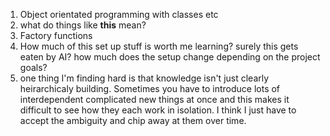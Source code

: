 1. Object orientated programming with classes etc
2. what do things like __this__ mean?
3. Factory functions
4. How much of this set up stuff is worth me learning? surely this gets eaten by AI? how much does the setup change depending on the project goals?
5. one thing I'm finding hard is that knowledge isn't just clearly heirarchicaly building. Sometimes you have to introduce lots of interdependent complicated new things at once and this makes it difficult to see how they each work in isolation. I think I just have to accept the ambiguity and chip away at them over time.